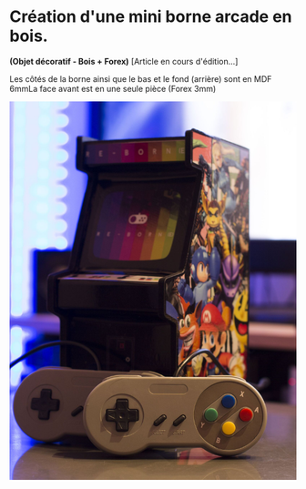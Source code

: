 # Création d'une mini borne arcade en bois.

**\(Objet décoratif - Bois + Forex\)** \[Article en cours d'édition...\] 

Les côtés de la borne ainsi que le bas et le fond \(arrière\) sont en MDF 6mmLa face avant est en une seule pièce \(Forex 3mm\)



![](../.gitbook/assets/image%20%2875%29.png)

